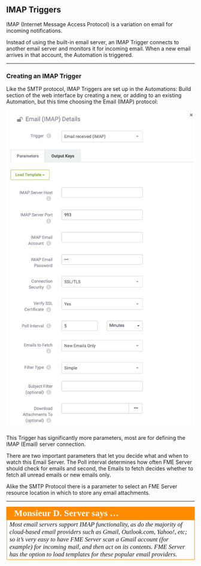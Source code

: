 ## IMAP Triggers ##

IMAP (Internet Message Access Protocol) is a variation on email for incoming notifications.

Instead of using the built-in email server, an IMAP Trigger connects to another email server and monitors it for incoming email. When a new email arrives in that account, the Automation is triggered.

---

### Creating an IMAP Trigger ###

Like the SMTP protocol, IMAP Triggers are set up in the Automations: Build section of the web interface by creating a new, or adding to an existing Automation, but this time choosing the Email (IMAP) protocol:

![](./Images/Img4.024.IMAPTriggerSettings.png)

This Trigger has significantly more parameters, most are for defining the IMAP (Email) server connection.

There are two important parameters that let you decide what and when to watch this Email Server. The Poll interval determines how often FME Server should check for emails and second, the Emails to fetch decides whether to fetch all unread emails or new emails only.

Alike the SMTP Protocol there is a parameter to select an FME Server resource location in which to store any email attachments.

---

<table style="border-spacing: 0px">
<tr>
<td style="vertical-align:middle;background-color:darkorange;border: 2px solid darkorange">
<i class="fa fa-quote-left fa-lg fa-pull-left fa-fw" style="color:white;padding-right: 12px;vertical-align:text-top"></i>
<span style="color:white;font-size:x-large;font-weight: bold;font-family:serif">Monsieur D. Server says …</span>
</td>
</tr>

<tr>
<td style="border: 1px solid darkorange">
<span style="font-family:serif; font-style:italic; font-size:larger">
Most email servers support IMAP functionality, as do the majority of cloud-based email providers such as Gmail, Outlook.com, Yahoo!, etc; so it’s very easy to have FME Server scan a Gmail account (for example) for incoming mail, and then act on its contents. FME Server has the option to load templates for these popular email providers.
</span>
</td>
</tr>
</table>
